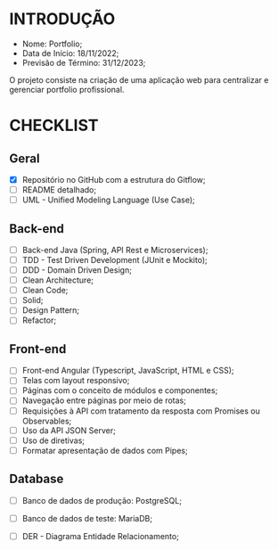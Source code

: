 # INTRODUÇÃO

- Nome: Portfolio;
- Data de Início: 18/11/2022;
- Previsão de Término: 31/12/2023;

O projeto consiste na criação de uma aplicação web para centralizar e gerenciar portfolio profissional. 

# CHECKLIST

## Geral
- [x] Repositório no GitHub com a estrutura do Gitflow;
- [ ] README detalhado;
- [ ] UML - Unified Modeling Language (Use Case);

## Back-end
- [ ] Back-end Java (Spring, API Rest e Microservices);
- [ ] TDD - Test Driven Development (JUnit e Mockito);
- [ ] DDD - Domain Driven Design;
- [ ] Clean Architecture;
- [ ] Clean Code;
- [ ] Solid;
- [ ] Design Pattern;
- [ ] Refactor;

## Front-end
- [ ] Front-end Angular (Typescript, JavaScript, HTML e CSS);
- [ ] Telas com layout responsivo;
- [ ] Páginas com o conceito de módulos e componentes;
- [ ] Navegação entre páginas por meio de rotas;
- [ ] Requisições à API com tratamento da resposta com Promises ou Observables;
- [ ] Uso da API JSON Server;
- [ ] Uso de diretivas;
- [ ] Formatar apresentação de dados com Pipes;

## Database
- [ ] Banco de dados de produção: PostgreSQL;
- [ ] Banco de dados de teste: MariaDB;
- [ ] DER - Diagrama Entidade Relacionamento;





